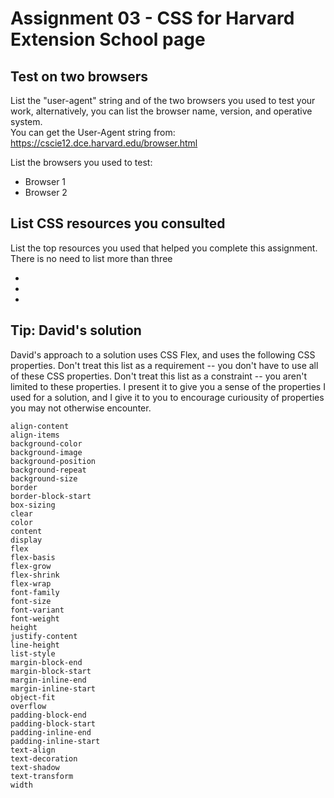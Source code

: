 # Assignment 03 - CSS for Harvard Extension School page

## Test on two browsers

List the "user-agent" string and of the two browsers you used to test your work, alternatively, you can list the browser name, version, and operative system.  
You can get the User-Agent string from:  https://cscie12.dce.harvard.edu/browser.html

List the browsers you used to test:

 - Browser 1
 - Browser 2

## List CSS resources you consulted

List the top resources you used that helped you complete this assignment.  There is no need to list more than three

- 
- 
- 

## Tip:  David's solution 

David's approach to a solution uses CSS Flex, and uses the following CSS properties.  Don't treat this list as a requirement -- you don't have to use all of these CSS properties.  Don't treat this list as a constraint -- you aren't limited to these properties.  I present it to give you a sense of the properties I used for a solution, and I give it to you to encourage curiousity of properties you may not otherwise encounter.  

    align-content
    align-items
    background-color
    background-image
    background-position
    background-repeat
    background-size
    border
    border-block-start
    box-sizing
    clear
    color
    content
    display
    flex
    flex-basis
    flex-grow
    flex-shrink
    flex-wrap
    font-family
    font-size
    font-variant
    font-weight
    height
    justify-content
    line-height
    list-style
    margin-block-end
    margin-block-start
    margin-inline-end
    margin-inline-start
    object-fit
    overflow
    padding-block-end
    padding-block-start
    padding-inline-end
    padding-inline-start
    text-align
    text-decoration
    text-shadow
    text-transform
    width

